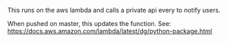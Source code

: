 This runs on the aws lambda and calls a private api every to notify users.

When pushed on master, this updates the function. See: https://docs.aws.amazon.com/lambda/latest/dg/python-package.html